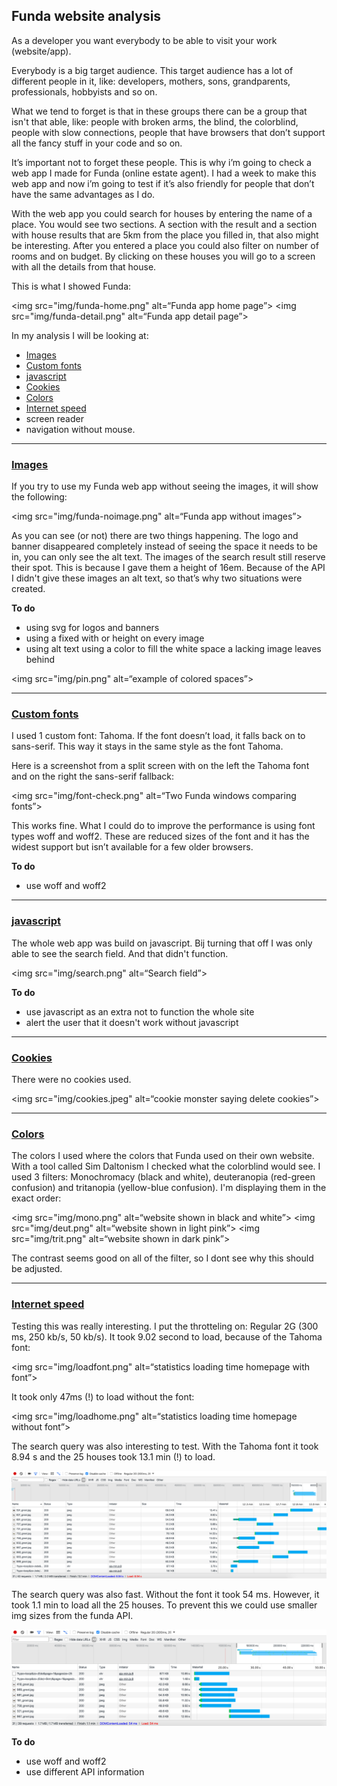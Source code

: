 ## Funda website analysis

As a developer you want everybody to be able to visit your work (website/app).

Everybody is a big target audience. This target audience has a lot of different people in it, like: developers, mothers, sons, grandparents, professionals, hobbyists and so on.

What we tend to forget is that in these groups there can be a group that isn't that able, like: people with broken arms, the blind, the colorblind, people with slow connections, people that have browsers that don’t support all the fancy stuff in your code and so on.

It’s important not to forget these people. This is why i’m going to check a web app I made for Funda (online estate agent). I had a week to make this web app and now i’m going to test if it’s also friendly for people that don’t have the same advantages as I do.

With the web app you could search for houses by entering the name of a place. You would see two sections. A section with the result and a section with house results that are 5km from the place you filled in, that also might be interesting. After you entered a place you could also filter on number of rooms and on budget. By clicking on these houses you will go to a screen with all the details from that house.

This is what I showed Funda:

<img src="img/funda-home.png" alt=“Funda app home page”>
<img src="img/funda-detail.png" alt=“Funda app detail page”>

In my analysis I will be looking at:
+ [Images](#images)
+ [Custom fonts](#custom-fonts)
+ [javascript](#js)
+ [Cookies](#cookies)
+ [Colors](#colors)
+ [Internet speed](#internet-speed)
+ screen reader
+ navigation without mouse.

---

### [Images](#images)
If you try to use my Funda web app without seeing the images, it will show the following:

<img src="img/funda-noimage.png" alt=“Funda app without images”>

As you can see (or not) there are two things happening. The logo and banner disappeared completely instead of seeing the space it needs to be in, you can only see the alt text. The images of the search result still reserve their spot. This is because I gave them a height of 16em. Because of the API I didn't give these images an alt text, so that’s why two situations were created.

__To do__
+ using svg for logos and banners
+ using a fixed with or height on every image
+ using alt text
using a color to fill the white space a lacking image leaves behind

<img src="img/pin.png" alt=“example of colored spaces”>

---

### [Custom fonts](#custom-fonts)

I used 1 custom font: Tahoma. If the font doesn’t load, it falls back on to sans-serif. This way it stays in the same style as the font Tahoma.

Here is a screenshot from a split screen with on the left the Tahoma font and on the right the sans-serif fallback:

<img src="img/font-check.png" alt=“Two Funda windows comparing fonts”>

This works fine. What I could do to improve the performance is using font types woff and woff2. These are reduced sizes of the font and it has the widest support but isn’t available for a few older browsers.

__To do__
+ use woff and woff2

---

### [javascript](#js)

The whole web app was build on javascript. Bij turning that off I was only able to see the search field. And that didn't function.

<img src="img/search.png" alt=“Search field”>

__To do__
+ use javascript as an extra not to function the whole site
+ alert the user that it doesn't work without javascript


---

### [Cookies](#cookies)

There were no cookies used.

<img src="img/cookies.jpeg" alt=“cookie monster saying delete cookies”>

---

### [Colors](#colors)

The colors I used where the colors that Funda used on their own website. With a tool called Sim Daltonism I checked what the colorblind would see. I used 3 filters: Monochromacy (black and white), deuteranopia (red-green confusion) and tritanopia (yellow-blue confusion). I'm displaying them in the exact order:

<img src="img/mono.png" alt=“website shown in black and white”>
<img src="img/deut.png" alt=“website shown in light pink”>
<img src="img/trit.png" alt=“website shown in dark pink”>

The contrast seems good on all of the filter, so I dont see why this should be adjusted.

---

### [Internet speed](#internet-speed)

Testing this was really interesting. I put the throtteling on: Regular 2G (300 ms, 250 kb/s, 50 kb/s). It took 9.02 second to load, because of the Tahoma font:

<img src="img/loadfont.png" alt=“statistics loading time homepage with font”>


It took only 47ms (!) to load without the font:

<img src="img/loadhome.png" alt=“statistics loading time homepage without font”>


The search query was also interesting to test.
With the Tahoma font it took 8.94 s and the 25 houses took 13.1 min (!) to load.

<img src="img/searchwithfont.png" alt="statistics loading time search query web app">

The search query was also fast. Without the font it took 54 ms. However, it took 1.1 min to load all the 25 houses. To prevent this we could use smaller img sizes from the funda API.

<img src="img/searchsansfont.png" alt="statistics loading time search query web app">

__To do__
+ use woff and woff2
+ use different API information


